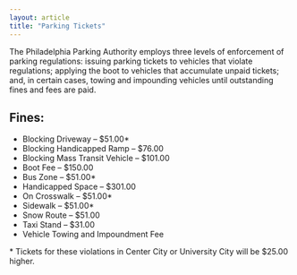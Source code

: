 ```yaml
---
layout: article
title: "Parking Tickets"
---
```


The Philadelphia Parking Authority employs three levels of enforcement of parking regulations: issuing parking tickets to vehicles that violate regulations; applying the boot to vehicles that accumulate unpaid tickets; and, in certain cases, towing and impounding vehicles until outstanding fines and fees are paid.

## Fines:

- Blocking Driveway – $51.00*
- Blocking Handicapped Ramp – $76.00
- Blocking Mass Transit Vehicle – $101.00
- Boot Fee – $150.00
- Bus Zone – $51.00*
- Handicapped Space – $301.00
- On Crosswalk – $51.00*
- Sidewalk – $51.00*
- Snow Route – $51.00
- Taxi Stand – $31.00
- Vehicle Towing and Impoundment Fee

\* Tickets for these violations in Center City or University City will be $25.00 higher.